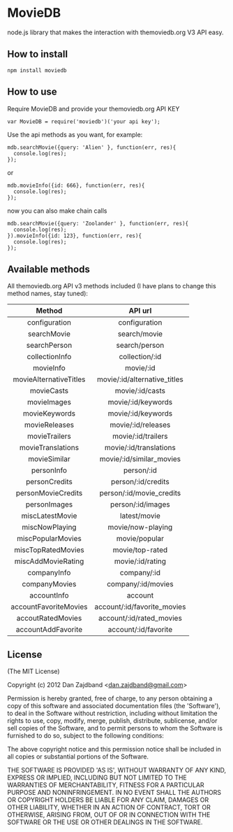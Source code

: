 # MovieDB

node.js library that makes the interaction with themoviedb.org V3 API easy.

## How to install

    npm install moviedb

## How to use

Require MovieDB and provide your themoviedb.org API KEY

    var MovieDB = require('moviedb')('your api key');

Use the api methods as you want, for example:

    mdb.searchMovie({query: 'Alien' }, function(err, res){
      console.log(res);
    });

or

    mdb.movieInfo({id: 666}, function(err, res){
      console.log(res);
    });

now you can also make chain calls

    mdb.searchMovie({query: 'Zoolander' }, function(err, res){
      console.log(res);
    }).movieInfo({id: 123}, function(err, res){
      console.log(res);
    });

## Available methods

All themoviedb.org API v3 methods included (I have plans to change this method names, stay tuned):

| Method      | API url  |
|:-----------:|:------------:|
| configuration | configuration |
| searchMovie | search/movie |
| searchPerson | search/person |
| collectionInfo | collection/:id |
| movieInfo | movie/:id |
| movieAlternativeTitles | movie/:id/alternative_titles |
| movieCasts | movie/:id/casts |
| movieImages | movie/:id/keywords |
| movieKeywords | movie/:id/keywords |
| movieReleases | movie/:id/releases |
| movieTrailers | movie/:id/trailers |
| movieTranslations | movie/:id/translations |
| movieSimilar | movie/:id/similar_movies |
| personInfo | person/:id |
| personCredits | person/:id/credits |
| personMovieCredits | person/:id/movie_credits |
| personImages | person/:id/images |
| miscLatestMovie | latest/movie |
| miscNowPlaying | movie/now-playing |
| miscPopularMovies | movie/popular |
| miscTopRatedMovies | movie/top-rated |
| miscAddMovieRating | movie/:id/rating |
| companyInfo | company/:id |
| companyMovies | company/:id/movies |
| accountInfo | account |
| accountFavoriteMovies | account/:id/favorite_movies |
| accoutRatedMovies | account/:id/rated_movies |
| accountAddFavorite | account/:id/favorite |

## License 

(The MIT License)

Copyright (c) 2012 Dan Zajdband &lt;dan.zajdband@gmail.com&gt;

Permission is hereby granted, free of charge, to any person obtaining
a copy of this software and associated documentation files (the
'Software'), to deal in the Software without restriction, including
without limitation the rights to use, copy, modify, merge, publish,
distribute, sublicense, and/or sell copies of the Software, and to
permit persons to whom the Software is furnished to do so, subject to
the following conditions:

The above copyright notice and this permission notice shall be
included in all copies or substantial portions of the Software.

THE SOFTWARE IS PROVIDED 'AS IS', WITHOUT WARRANTY OF ANY KIND,
EXPRESS OR IMPLIED, INCLUDING BUT NOT LIMITED TO THE WARRANTIES OF
MERCHANTABILITY, FITNESS FOR A PARTICULAR PURPOSE AND NONINFRINGEMENT.
IN NO EVENT SHALL THE AUTHORS OR COPYRIGHT HOLDERS BE LIABLE FOR ANY
CLAIM, DAMAGES OR OTHER LIABILITY, WHETHER IN AN ACTION OF CONTRACT,
TORT OR OTHERWISE, ARISING FROM, OUT OF OR IN CONNECTION WITH THE
SOFTWARE OR THE USE OR OTHER DEALINGS IN THE SOFTWARE.
